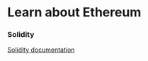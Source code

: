 # Learn about Ethereum

### Solidity

[Solidity documentation](https://solidity.readthedocs.io/en/latest/)